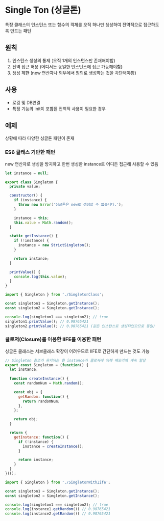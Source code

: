 # Single Ton (싱글톤)

특정 클래스의 인스턴스 또는 함수의 객체를 오직 하나만 생성하여 전역적으로 접근하도록 만드는 패턴

## 원칙

1. 인스턴스 생성의 통제 (오직 1개의 인스턴스만 존재해야함)
2. 전역 접근 허용 (어디서든 동일한 인스턴스에 접근 가능해야함)
3. 생성 제한 (new 연산자나 외부에서 임의로 생성하는 것을 차단해야함)

## 사용

- 로깅 및 DB연결
- 특정 기능의 init이 포함된 전역적 사용이 필요한 경우

## 예제

상황에 따라 다양한 싱글톤 패턴이 존재

### ES6 클래스 기반한 패턴

new 연산자로 생성을 방지하고 한번 생성한 instance로 어디든 접근해 사용할 수 있음

```jsx title="SingletonClass.js"
let instance = null;

export class Singleton {
  private value;

  constructor() {
    if (instance) {
      throw new Error('싱글톤은 new로 생성할 수 없습니다.');
    }

    instance = this;
    this.value = Math.random();
  }

  static getInstance() {
    if (!instance) {
      instance = new StrictSingleton();
    }

    return instance;
  }

  printValue() {
    console.log(this.value);
  }
}
```

```jsx title="index.js"
import { Singleton } from './SingletonClass';

const singleton1 = Singleton.getInstance();
const singleton2 = Singleton.getInstance();

console.log(singleton1 === singleton2); // true
singleton1.printValue(); // 0.98765421
singleton2.printValue(); // 0.98765421 (같은 인스턴스로 생성되었으므로 동일)
```

### 클로저(Closure)를 이용한 IIFE를 이용한 패턴

싱글톤 클래스는 서브클래스 확장이 어려우므로 IIFE로 간단하게 만드는 것도 가능

```jsx title="SingletonWithIife.js"
// Singleton 참조가 유지되는 한 instance가 클로저에 의해 메모리에 계속 할당
export const Singleton = (function() {
  let instance;
  
  function createInstance() {
    const randomNum = Math.random();

    const obj = {
      getRandom: function() {
        return randomNum;
      },
    };

    return obj;
  }

  return {
    getInstance: function() {
      if (!instance) {
        instance = createInstance();
      }

      return instance;
    }
  }
})();
```

```jsx title="index.js"
import { Singleton } from './SingletonWithIife';

const singleton1 = Singleton.getInstance();
const singleton2 = Singleton.getInstance();

console.log(singleton1 === singleton2); // true
console.log(instance1.getRandom()) // 0.98765421
console.log(instance2.getRandom()) // 0.98765421
```